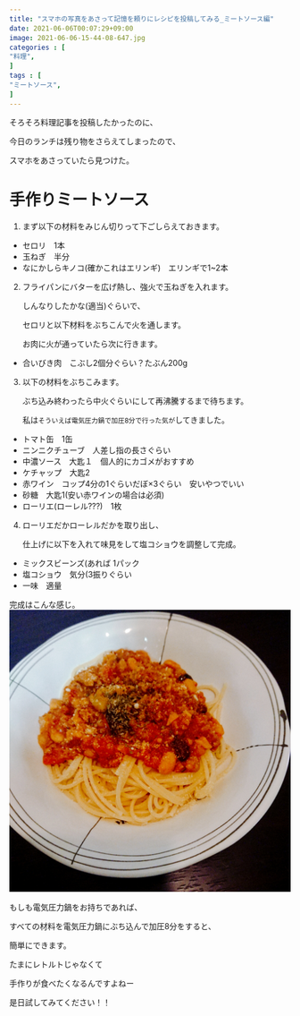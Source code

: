 ```yaml
---
title: "スマホの写真をあさって記憶を頼りにレシピを投稿してみる_ミートソース編"
date: 2021-06-06T00:07:29+09:00
image: 2021-06-06-15-44-08-647.jpg
categories : [
"料理",
]
tags : [
"ミートソース",
]
---
```




そろそろ料理記事を投稿したかったのに、

今日のランチは残り物をさらえてしまったので、

スマホをあさっていたら見つけた。

# 手作りミートソース

1. まず以下の材料をみじん切りって下ごしらえておきます。

- セロリ　1本
- 玉ねぎ　半分
- なにかしらキノコ(確かこれはエリンギ)　エリンギで1~2本



2. フライパンにバターを広げ熱し、強火で玉ねぎを入れます。

   しんなりしたかな(適当)ぐらいで、

   セロリと以下材料をぶちこんで火を通します。

   お肉に火が通っていたら次に行きます。

- 合いびき肉　こぶし2個分ぐらい？たぶん200g



3. 以下の材料をぶちこみます。

   ぶち込み終わったら中火ぐらいにして再沸騰するまで待ちます。

   私は`そういえば電気圧力鍋で加圧8分で行った気が`してきました。

- トマト缶　1缶
- ニンニクチューブ　人差し指の長さぐらい
- 中濃ソース　大匙１　個人的にカゴメがおすすめ
- ケチャップ　大匙2
- 赤ワイン　コップ4分の1ぐらいだぼ×3ぐらい　安いやつでいい
- 砂糖　大匙1(安い赤ワインの場合は必須)
- ローリエ(ローレル???)　1枚



4. ローリエだかローレルだかを取り出し、

   仕上げに以下を入れて味見をして塩コショウを調整して完成。

- ミックスビーンズ(あれば	1パック
- 塩コショウ　気分(3振りぐらい
- 一味　適量

完成はこんな感じ。
![2021-06-06-15-44-08-647](2021-06-06-15-44-08-647.jpg)


もしも電気圧力鍋をお持ちであれば、

すべての材料を電気圧力鍋にぶち込んで加圧8分をすると、

簡単にできます。

たまにレトルトじゃなくて

手作りが食べたくなるんですよねー

是日試してみてください！！